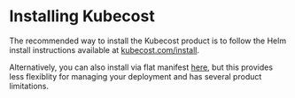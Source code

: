 # Installing Kubecost

The recommended way to install the Kubecost product is to follow the Helm install instructions available at [kubecost.com/install](http://kubecost.com/install).

Alternatively, you can also install via flat manifest [here](https://github.com/kubecost/cost-analyzer-helm-chart/blob/master/README.md#manifest), but this provides less flexiblity for managing your deployment and has several product limitations.
  
  
<br/><br/>
<br/><br/>
